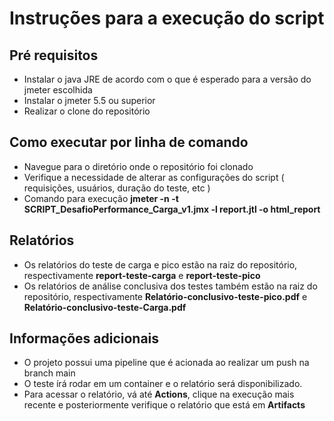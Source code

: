 # Instruções para a execução do script

## Pré requisitos

- Instalar o java JRE de acordo com o que é esperado para a versão do jmeter escolhida
- Instalar o jmeter 5.5 ou superior
- Realizar o clone do repositório


## Como executar por linha de comando

- Navegue para o diretório onde o repositório foi clonado
- Verifique a necessidade de alterar as configurações do script ( requisições, usuários, duração do teste, etc )
- Comando para execução **jmeter -n -t SCRIPT_DesafioPerformance_Carga_v1.jmx -l report.jtl -o html_report**


## Relatórios

- Os relatórios do teste de carga e pico estão na raiz do repositório, respectivamente **report-teste-carga** e **report-teste-pico**
- Os relatórios de análise conclusiva dos testes também estão na raiz do repositório, respectivamente **Relatório-conclusivo-teste-pico.pdf** e **Relatório-conclusivo-teste-Carga.pdf**

## Informações adicionais

- O projeto possui uma pipeline que é acionada ao realizar um push na branch main
- O teste írá rodar em um container e o relatório será disponibilizado.
- Para acessar o relatório, vá até **Actions**, clique na execução mais recente e posteriormente verifique o relatório que está em **Artifacts**
